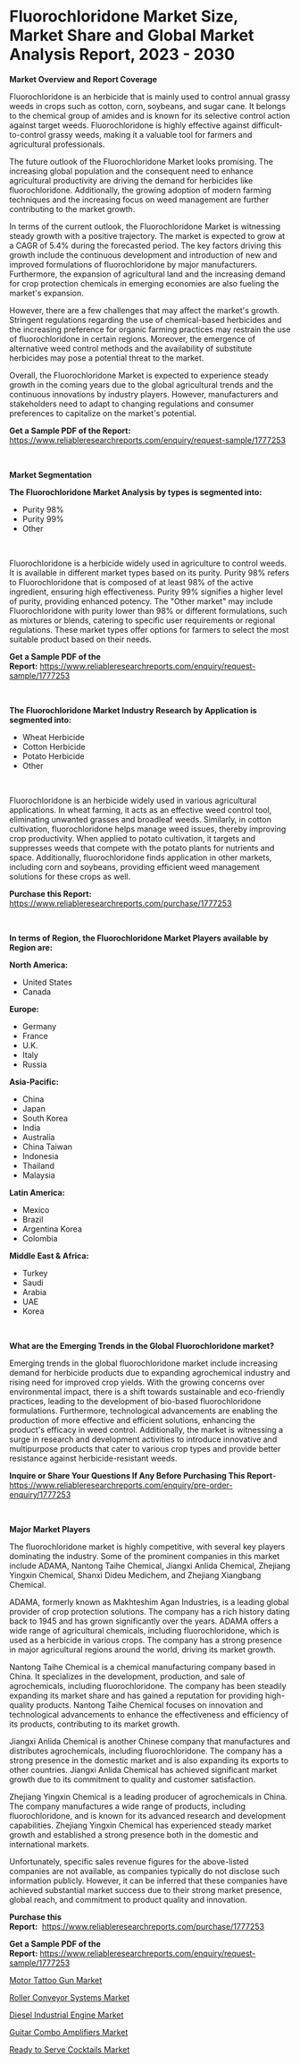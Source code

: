 <p><h1>Fluorochloridone Market Size, Market Share and Global Market Analysis Report, 2023 - 2030</h1></p><p><strong>Market Overview and Report Coverage</strong></p>
<p><p>Fluorochloridone is an herbicide that is mainly used to control annual grassy weeds in crops such as cotton, corn, soybeans, and sugar cane. It belongs to the chemical group of amides and is known for its selective control action against target weeds. Fluorochloridone is highly effective against difficult-to-control grassy weeds, making it a valuable tool for farmers and agricultural professionals.</p><p>The future outlook of the Fluorochloridone Market looks promising. The increasing global population and the consequent need to enhance agricultural productivity are driving the demand for herbicides like fluorochloridone. Additionally, the growing adoption of modern farming techniques and the increasing focus on weed management are further contributing to the market growth.</p><p>In terms of the current outlook, the Fluorochloridone Market is witnessing steady growth with a positive trajectory. The market is expected to grow at a CAGR of 5.4% during the forecasted period. The key factors driving this growth include the continuous development and introduction of new and improved formulations of fluorochloridone by major manufacturers. Furthermore, the expansion of agricultural land and the increasing demand for crop protection chemicals in emerging economies are also fueling the market's expansion.</p><p>However, there are a few challenges that may affect the market's growth. Stringent regulations regarding the use of chemical-based herbicides and the increasing preference for organic farming practices may restrain the use of fluorochloridone in certain regions. Moreover, the emergence of alternative weed control methods and the availability of substitute herbicides may pose a potential threat to the market.</p><p>Overall, the Fluorochloridone Market is expected to experience steady growth in the coming years due to the global agricultural trends and the continuous innovations by industry players. However, manufacturers and stakeholders need to adapt to changing regulations and consumer preferences to capitalize on the market's potential.</p></p>
<p><strong>Get a Sample PDF of the Report:</strong> <a href="https://www.reliableresearchreports.com/enquiry/request-sample/1777253">https://www.reliableresearchreports.com/enquiry/request-sample/1777253</a></p>
<p>&nbsp;</p>
<p><strong>Market Segmentation</strong></p>
<p><strong>The Fluorochloridone Market Analysis by types is segmented into:</strong></p>
<p><ul><li>Purity 98%</li><li>Purity 99%</li><li>Other</li></ul></p>
<p>&nbsp;</p>
<p><p>Fluorochloridone is a herbicide widely used in agriculture to control weeds. It is available in different market types based on its purity. Purity 98% refers to Fluorochloridone that is composed of at least 98% of the active ingredient, ensuring high effectiveness. Purity 99% signifies a higher level of purity, providing enhanced potency. The "Other market" may include Fluorochloridone with purity lower than 98% or different formulations, such as mixtures or blends, catering to specific user requirements or regional regulations. These market types offer options for farmers to select the most suitable product based on their needs.</p></p>
<p><strong>Get a Sample PDF of the Report:</strong>&nbsp;<a href="https://www.reliableresearchreports.com/enquiry/request-sample/1777253">https://www.reliableresearchreports.com/enquiry/request-sample/1777253</a></p>
<p>&nbsp;</p>
<p><strong>The Fluorochloridone Market Industry Research by Application is segmented into:</strong></p>
<p><ul><li>Wheat Herbicide</li><li>Cotton Herbicide</li><li>Potato Herbicide</li><li>Other</li></ul></p>
<p>&nbsp;</p>
<p><p>Fluorochloridone is an herbicide widely used in various agricultural applications. In wheat farming, it acts as an effective weed control tool, eliminating unwanted grasses and broadleaf weeds. Similarly, in cotton cultivation, fluorochloridone helps manage weed issues, thereby improving crop productivity. When applied to potato cultivation, it targets and suppresses weeds that compete with the potato plants for nutrients and space. Additionally, fluorochloridone finds application in other markets, including corn and soybeans, providing efficient weed management solutions for these crops as well.</p></p>
<p><strong>Purchase this Report:</strong>&nbsp; <a href="https://www.reliableresearchreports.com/purchase/1777253">https://www.reliableresearchreports.com/purchase/1777253</a></p>
<p>&nbsp;</p>
<p><strong>In terms of Region, the Fluorochloridone Market Players available by Region are:</strong></p>
<p>
    <p> <strong> North America: </strong>
        <ul>
            <li>United States</li>
            <li>Canada</li>
        </ul>
        </p> 
    <p> <strong> Europe: </strong>
        <ul>
            <li>Germany</li>
            <li>France</li>
            <li>U.K.</li>
            <li>Italy</li>
            <li>Russia</li>
        </ul>
        </p> 
    <p> <strong> Asia-Pacific: </strong>
        <ul>
            <li>China</li>
            <li>Japan</li>
            <li>South Korea</li>
            <li>India</li>
            <li>Australia</li>
            <li>China Taiwan</li>
            <li>Indonesia</li>
            <li>Thailand</li>
            <li>Malaysia</li>
        </ul>
        </p> 
    <p> <strong> Latin America: </strong>
        <ul>
            <li>Mexico</li>
            <li>Brazil</li>
            <li>Argentina Korea</li>
            <li>Colombia</li>
        </ul>
        </p> 
    <p> <strong> Middle East & Africa: </strong>
        <ul>
            <li>Turkey</li>
            <li>Saudi</li>
            <li>Arabia</li>
            <li>UAE</li>
            <li>Korea</li>
        </ul>
    </p>
    </p>
<p>&nbsp;</p>
<p><strong>What are the Emerging Trends in the Global Fluorochloridone market?</strong></p>
<p><p>Emerging trends in the global fluorochloridone market include increasing demand for herbicide products due to expanding agrochemical industry and rising need for improved crop yields. With the growing concerns over environmental impact, there is a shift towards sustainable and eco-friendly practices, leading to the development of bio-based fluorochloridone formulations. Furthermore, technological advancements are enabling the production of more effective and efficient solutions, enhancing the product's efficacy in weed control. Additionally, the market is witnessing a surge in research and development activities to introduce innovative and multipurpose products that cater to various crop types and provide better resistance against herbicide-resistant weeds.</p></p>
<p><strong>Inquire or Share Your Questions If Any Before Purchasing This Report</strong>- <a href="https://www.reliableresearchreports.com/enquiry/pre-order-enquiry/1777253">https://www.reliableresearchreports.com/enquiry/pre-order-enquiry/1777253</a></p>
<p>&nbsp;</p>
<p><strong>Major Market Players</strong></p>
<p><p>The fluorochloridone market is highly competitive, with several key players dominating the industry. Some of the prominent companies in this market include ADAMA, Nantong Taihe Chemical, Jiangxi Anlida Chemical, Zhejiang Yingxin Chemical, Shanxi Dideu Medichem, and Zhejiang Xiangbang Chemical.</p><p>ADAMA, formerly known as Makhteshim Agan Industries, is a leading global provider of crop protection solutions. The company has a rich history dating back to 1945 and has grown significantly over the years. ADAMA offers a wide range of agricultural chemicals, including fluorochloridone, which is used as a herbicide in various crops. The company has a strong presence in major agricultural regions around the world, driving its market growth.</p><p>Nantong Taihe Chemical is a chemical manufacturing company based in China. It specializes in the development, production, and sale of agrochemicals, including fluorochloridone. The company has been steadily expanding its market share and has gained a reputation for providing high-quality products. Nantong Taihe Chemical focuses on innovation and technological advancements to enhance the effectiveness and efficiency of its products, contributing to its market growth.</p><p>Jiangxi Anlida Chemical is another Chinese company that manufactures and distributes agrochemicals, including fluorochloridone. The company has a strong presence in the domestic market and is also expanding its exports to other countries. Jiangxi Anlida Chemical has achieved significant market growth due to its commitment to quality and customer satisfaction.</p><p>Zhejiang Yingxin Chemical is a leading producer of agrochemicals in China. The company manufactures a wide range of products, including fluorochloridone, and is known for its advanced research and development capabilities. Zhejiang Yingxin Chemical has experienced steady market growth and established a strong presence both in the domestic and international markets.</p><p>Unfortunately, specific sales revenue figures for the above-listed companies are not available, as companies typically do not disclose such information publicly. However, it can be inferred that these companies have achieved substantial market success due to their strong market presence, global reach, and commitment to product quality and innovation.</p></p>
<p><strong>Purchase this Report:</strong>&nbsp;&nbsp;<a href="https://www.reliableresearchreports.com/purchase/1777253">https://www.reliableresearchreports.com/purchase/1777253</a></p>
<p></p>
<p><strong>Get a Sample PDF of the Report:</strong>&nbsp;<a href="https://www.reliableresearchreports.com/enquiry/request-sample/1777253">https://www.reliableresearchreports.com/enquiry/request-sample/1777253</a></p>
<p><p><a href="https://medium.com/@ruthmorales25/motor-tattoo-gun-market-furnishes-information-on-market-share-market-trends-and-market-growth-43db0106d38f">Motor Tattoo Gun Market</a></p><p><a href="https://medium.com/@loriwatson1948/roller-conveyor-systems-nbsp-market-focuses-on-market-share-size-and-projected-forecast-till-2030-274a5eccff31">Roller Conveyor Systems Market</a></p><p><a href="https://medium.com/@brendajames1938/diesel-industrial-engine-market-analysis-and-sze-forecasted-for-period-from-2023-to-2030-f44ebcb2c904">Diesel Industrial Engine Market</a></p><p><a href="https://medium.com/@shubham99912151/guitar-combo-amplifiers-nbsp-market-focuses-on-market-share-size-and-projected-forecast-till-2030-e00f9db37cc4">Guitar Combo Amplifiers Market</a></p><p><a href="https://medium.com/@randyhuel1989/ready-to-serve-cocktails-market-furnishes-information-on-market-share-market-trends-and-market-161695519046">Ready to Serve Cocktails Market</a></p></p>